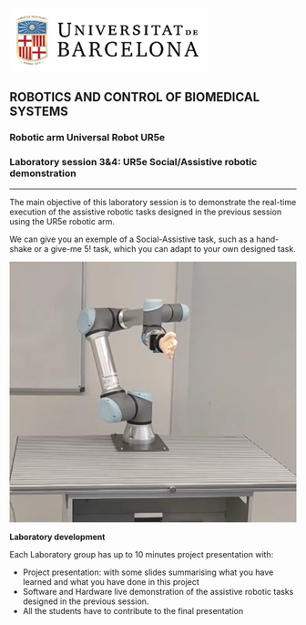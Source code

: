 ![University of Barcelona Logo](Images/Session3/figure1.png)

## ROBOTICS AND CONTROL OF BIOMEDICAL SYSTEMS
### Robotic arm Universal Robot UR5e
### Laboratory session 3&4: UR5e Social/Assistive robotic demonstration

---

The main objective of this laboratory session is to demonstrate the real-time execution of the assistive robotic tasks designed in the previous session using the UR5e robotic arm.

We can give you an exemple of a Social-Assistive task, such as a hand-shake or a give-me 5! task, which you can adapt to your own designed task.

[![Mira el vídeo de la tasca robòtica social](Images/Session3/figure2.png)](https://youtu.be/uI1PVMG0rjg)

**Laboratory development**

Each Laboratory group has up to 10 minutes project presentation with:
- Project presentation: with some slides summarising what you have learned and what you have done in this project
- Software and Hardware live demonstration of the assistive robotic tasks designed in the previous session. 
- All the students have to contribute to the final presentation
